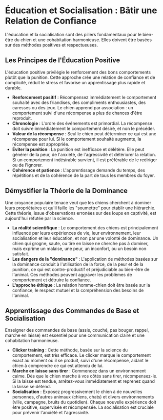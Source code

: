 # Éducation et Socialisation : Bâtir une Relation de Confiance

L'éducation et la socialisation sont des piliers fondamentaux pour le bien-être du chien et une cohabitation harmonieuse. Elles doivent être basées sur des méthodes positives et respectueuses.

## Les Principes de l'Éducation Positive

L'éducation positive privilégie le renforcement des bons comportements plutôt que la punition. Cette approche crée une relation de confiance et de complicité, réduit le stress et favorise un apprentissage plus rapide et durable.

- **Renforcement positif** : Récompensez immédiatement le comportement souhaité avec des friandises, des compliments enthousiastes, des caresses ou des jeux. Le chien apprend par association : un comportement suivi d'une récompense a plus de chances d'être reproduit.
- **Chronologie** : L'ordre des événements est primordial. La récompense doit suivre immédiatement le comportement désiré, et non le précéder.
- **Valeur de la récompense** : Seul le chien peut déterminer ce qui est une récompense pour lui. Si le comportement souhaité augmente, la récompense est appropriée.
- **Éviter la punition** : La punition est inefficace et délétère. Elle peut générer de la peur, de l'anxiété, de l'agressivité et détériorer la relation. Si un comportement indésirable survient, il est préférable de le rediriger ou de l'ignorer.
- **Cohérence et patience** : L'apprentissage demande du temps, des répétitions et de la cohérence de la part de tous les membres du foyer.

## Démystifier la Théorie de la Dominance

Une croyance populaire tenace veut que les chiens cherchent à dominer leurs propriétaires et qu'il faille les "soumettre" pour établir une hiérarchie. Cette théorie, issue d'observations erronées sur des loups en captivité, est aujourd'hui réfutée par la science.

- **La réalité scientifique** : Le comportement des chiens est principalement influencé par leurs expériences de vie, leur environnement, leur socialisation et leur éducation, et non par une volonté de dominance. Un chien qui grogne, saute, ou tire en laisse ne cherche pas à dominer, mais exprime un malaise, une peur, un inconfort, ou un besoin non satisfait.
- **Les dangers de la "dominance"** : L'application de méthodes basées sur la dominance conduit à l'utilisation de la force, de la peur et de la punition, ce qui est contre-productif et préjudiciable au bien-être de l'animal. Ces méthodes peuvent aggraver les problèmes de comportement et détruire la confiance.
- **L'approche éthique** : La relation homme-chien doit être basée sur la confiance, le respect mutuel et la compréhension des besoins de l'animal.

## Apprentissage des Commandes de Base et Socialisation

Enseigner des commandes de base (assis, couché, pas bouger, rappel, marche en laisse) est essentiel pour une communication claire et une cohabitation harmonieuse.

- **Clicker training** : Cette méthode, basée sur la science du comportement, est très efficace. Le clicker marque le comportement exact au moment où il se produit, suivi d'une récompense, aidant le chien à comprendre ce qui est attendu de lui.
- **Marche en laisse sans tirer** : Commencez dans un environnement calme. Dès que le chien marche à vos côtés sans tirer, récompensez-le. Si la laisse est tendue, arrêtez-vous immédiatement et reprenez quand la laisse se détend.
- **Socialisation** : Exposez progressivement le chien à de nouvelles personnes, d'autres animaux (chiens, chats) et divers environnements (ville, campagne, bruits du quotidien). Chaque nouvelle expérience doit être positive, supervisée et récompensée. La socialisation est cruciale pour prévenir l'anxiété et l'agressivité. 